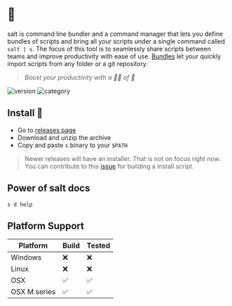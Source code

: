# 🧂

salt is command line bundler and a command manager that lets you define bundles
of scripts and bring all your scripts under a single command called `salt | s`.
The focus of this tool is to seamlessly share scripts between teams and improve
productivity with ease of use. [Bundles](#salt-bundle) let your quickly import
scripts from any folder or a git repository.

> _Boost your productivity with a 🤏🏻 of 🧂_

![version](https://img.shields.io/badge/version-v0.1.0-orange)
![category](https://img.shields.io/badge/beta-teal)

## Install 🧂

- Go to [releases page]()
- Download and unzip the archive
- Copy and paste `s` binary to your `$PATH`

> Newer releases will have an installer. That is not on focus right now. You can
> contribute to this [issue]() for building a install script.

## Power of salt docs

```
s d help
```

## Platform Support

| Platform          | Build | Tested |
| ----------------- | ----- | ------ |
| Windows           | ❌    | ❌     |
| Linux             | ❌    | ❌     |
| OSX               | ✅    | ✅     |
| OSX M series      | ✅    | ✅     |
